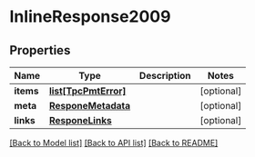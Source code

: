 # InlineResponse2009

## Properties
Name | Type | Description | Notes
------------ | ------------- | ------------- | -------------
**items** | [**list[TpcPmtError]**](TpcPmtError.md) |  | [optional] 
**meta** | [**ResponeMetadata**](ResponeMetadata.md) |  | [optional] 
**links** | [**ResponeLinks**](ResponeLinks.md) |  | [optional] 

[[Back to Model list]](../README.md#documentation-for-models) [[Back to API list]](../README.md#documentation-for-api-endpoints) [[Back to README]](../README.md)


